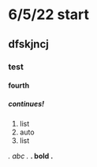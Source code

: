 # 6/5/22 start
## dfskjncj
### test
#### fourth
##### continues!
1. list
1. auto
1. list 

*. abc .* 
**. bold .**
